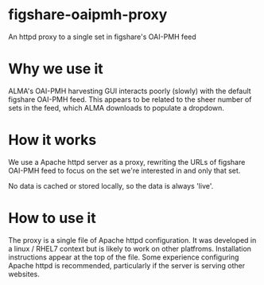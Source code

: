 # figshare-oaipmh-proxy
An httpd proxy to a single set in figshare's OAI-PMH feed 

# Why we use it
ALMA's OAI-PMH harvesting GUI interacts poorly (slowly) with the default figshare OAI-PMH feed. 
This appears to be related to the sheer number of sets in the feed, which ALMA downloads to 
populate a dropdown. 

# How it works
We use a Apache httpd server as a proxy, rewriting the URLs of figshare OAI-PMH feed to focus on 
the set we're interested in and only that set. 

No data is cached or stored locally, so the data is always 'live'. 

# How to use it
The proxy is a single file of Apache httpd configuration. It was developed in a linux / RHEL7 
context but is likely to work on other platfroms. Installation instructions appear at the top of 
the file. Some experience configuring Apache httpd is recommended, particularly if the server is 
serving other websites. 

